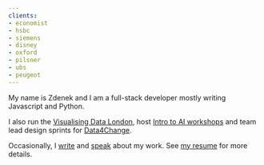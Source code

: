 ```yaml
---
clients: 
- economist
- hsbc
- siemens
- disney
- oxford
- pilsner
- ubs
- peugeot
---
```


My name is Zdenek and I am a full-stack developer mostly writing Javascript and Python.

I also run the [Visualising Data London](https://visualisingdata.london/), host [Intro to AI workshops](https://introducing.ai/) and team lead design sprints for [Data4Change](https://data4chan.ge/).

Occasionally, I [write](https://medium.com/thinking-out-loud/prototyping-for-digital-rights-lobbying-9e011dccff24) and [speak](https://www.youtube.com/watch?v=6FtrpEGQHzE) about my work. See [my resume](../zdenek-hynek-resume-2020.pdf) for more details.